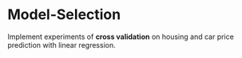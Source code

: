 # Model-Selection
Implement experiments of **cross validation** on housing and car price prediction with linear regression. 
